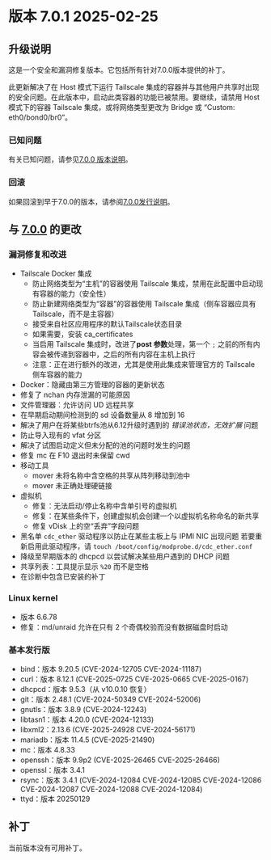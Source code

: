 # 版本 7.0.1 2025-02-25

## 升级说明

这是一个安全和漏洞修复版本。它包括所有针对7.0.0版本提供的补丁。

此更新解决了在 Host 模式下运行 Tailscale 集成的容器并与其他用户共享时出现的安全问题。在此版本中，启动此类容器的功能已被禁用。要继续，请禁用 Host 模式下的容器 Tailscale 集成，或将网络类型更改为 Bridge 或 “Custom: eth0/bond0/br0”。

### 已知问题

有关已知问题，请参见[7.0.0 版本说明](7.0.0.md#known-issues)。

### 回滚

如果回滚到早于7.0.0的版本，请参阅[7.0.0发行说明](7.0.0.md#rolling-back)。

## 与 [7.0.0](7.0.0.md) 的更改

### 漏洞修复和改进

- Tailscale Docker 集成
  - 防止网络类型为“主机”的容器使用 Tailscale 集成，禁用在此配置中启动现有容器的能力（安全性）
  - 防止新建网络类型为“容器”的容器使用 Tailscale 集成（侧车容器应具有 Tailscale，而不是主容器）
  - 接受来自社区应用程序的默认Tailscale状态目录
  - 如果需要，安装 ca\_certificates
  - 当启用 Tailscale 集成时，改进了**post 参数**处理，第一个 `;` 之前的所有内容会被传递到容器中，之后的所有内容在主机上执行
  - 注意：正在进行额外的改进，尤其是使用此集成来管理官方的 Tailscale 侧车容器的能力
- Docker：隐藏由第三方管理的容器的更新状态
- 修复了 nchan 内存泄漏的可能原因
- 文件管理器：允许访问 UD 远程共享
- 在早期启动期间检测到的 sd 设备数量从 8 增加到 16
- 解决了用户在将某些btrfs池从6.12升级时遇到的 *错误池状态，无效扩展* 问题
- 防止导入现有的 vfat 分区
- 解决了试图启动定义但未分配的池的问题时发生的问题
- 修复 mc 在 F10 退出时未保留 cwd
- 移动工具
  - mover 未将名称中含空格的共享从阵列移动到池中
  - mover 未正确处理硬链接
- 虚拟机
  - 修复：无法启动/停止名称中含单引号的虚拟机
  - 修复：在某些条件下，创建虚拟机会创建一个以虚拟机名称命名的新共享
  - 修复 vDisk 上的空“丢弃”字段问题
- 黑名单 `cdc_ether` 驱动程序以防止在某些主板上与 IPMI NIC 出现问题
  若要重新启用此驱动程序，请 `touch /boot/config/modprobe.d/cdc_ether.conf`
- 降级至早期版本的 dhcpcd 以尝试解决某些用户遇到的 DHCP 问题
- 共享列表：工具提示显示 `%20` 而不是空格
- 在诊断中包含已安装的补丁

### Linux kernel

- 版本 6.6.78
- 修复：md/unraid 允许在只有 2 个奇偶校验而没有数据磁盘时启动

### 基本发行版

- bind：版本 9.20.5 (CVE-2024-12705 CVE-2024-11187)
- curl：版本 8.12.1 (CVE-2025-0725 CVE-2025-0665 CVE-2025-0167)
- dhcpcd：版本 9.5.3（从 v10.0.10 恢复）
- git：版本 2.48.1 (CVE-2024-50349 CVE-2024-52006)
- gnutls：版本 3.8.9 (CVE-2024-12243)
- libtasn1：版本 4.20.0 (CVE-2024-12133)
- libxml2：2.13.6 (CVE-2025-24928 CVE-2024-56171)
- mariadb：版本 11.4.5 (CVE-2025-21490)
- mc：版本 4.8.33
- openssh：版本 9.9p2 (CVE-2025-26465 CVE-2025-26466)
- openssl：版本 3.4.1
- rsync：版本 3.4.1 (CVE-2024-12084 CVE-2024-12085 CVE-2024-12086 CVE-2024-12087 CVE-2024-12088 CVE-2024-12084)
- ttyd：版本 20250129

## 补丁

当前版本没有可用补丁。
